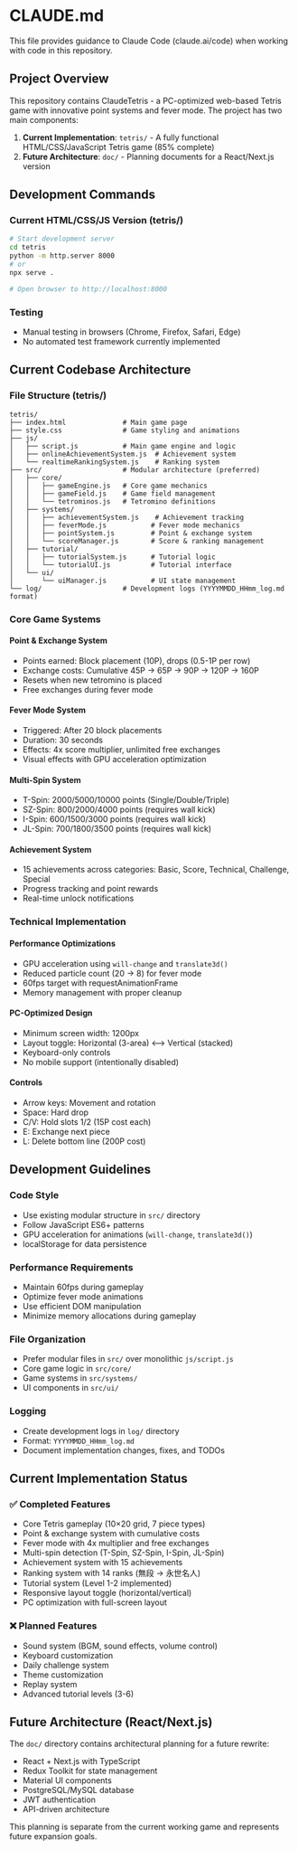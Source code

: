 # CLAUDE.md

This file provides guidance to Claude Code (claude.ai/code) when working with code in this repository.

## Project Overview

This repository contains ClaudeTetris - a PC-optimized web-based Tetris game with innovative point systems and fever mode. The project has two main components:

1. **Current Implementation**: `tetris/` - A fully functional HTML/CSS/JavaScript Tetris game (85% complete)
2. **Future Architecture**: `doc/` - Planning documents for a React/Next.js version

## Development Commands

### Current HTML/CSS/JS Version (tetris/)
```bash
# Start development server
cd tetris
python -m http.server 8000
# or
npx serve .

# Open browser to http://localhost:8000
```

### Testing
- Manual testing in browsers (Chrome, Firefox, Safari, Edge)
- No automated test framework currently implemented

## Current Codebase Architecture

### File Structure (tetris/)
```
tetris/
├── index.html              # Main game page
├── style.css               # Game styling and animations
├── js/
│   ├── script.js           # Main game engine and logic
│   ├── onlineAchievementSystem.js  # Achievement system
│   └── realtimeRankingSystem.js    # Ranking system
├── src/                    # Modular architecture (preferred)
│   ├── core/
│   │   ├── gameEngine.js   # Core game mechanics
│   │   ├── gameField.js    # Game field management
│   │   └── tetrominos.js   # Tetromino definitions
│   ├── systems/
│   │   ├── achievementSystem.js    # Achievement tracking
│   │   ├── feverMode.js           # Fever mode mechanics
│   │   ├── pointSystem.js         # Point & exchange system
│   │   └── scoreManager.js        # Score & ranking management
│   ├── tutorial/
│   │   ├── tutorialSystem.js      # Tutorial logic
│   │   └── tutorialUI.js          # Tutorial interface
│   └── ui/
│       └── uiManager.js           # UI state management
└── log/                    # Development logs (YYYYMMDD_HHmm_log.md format)
```

### Core Game Systems

#### Point & Exchange System
- Points earned: Block placement (10P), drops (0.5-1P per row)
- Exchange costs: Cumulative 45P → 65P → 90P → 120P → 160P
- Resets when new tetromino is placed
- Free exchanges during fever mode

#### Fever Mode System
- Triggered: After 20 block placements
- Duration: 30 seconds
- Effects: 4x score multiplier, unlimited free exchanges
- Visual effects with GPU acceleration optimization

#### Multi-Spin System
- T-Spin: 2000/5000/10000 points (Single/Double/Triple)
- SZ-Spin: 800/2000/4000 points (requires wall kick)
- I-Spin: 600/1500/3000 points (requires wall kick)
- JL-Spin: 700/1800/3500 points (requires wall kick)

#### Achievement System
- 15 achievements across categories: Basic, Score, Technical, Challenge, Special
- Progress tracking and point rewards
- Real-time unlock notifications

### Technical Implementation

#### Performance Optimizations
- GPU acceleration using `will-change` and `translate3d()`
- Reduced particle count (20 → 8) for fever mode
- 60fps target with requestAnimationFrame
- Memory management with proper cleanup

#### PC-Optimized Design
- Minimum screen width: 1200px
- Layout toggle: Horizontal (3-area) ⟷ Vertical (stacked)
- Keyboard-only controls
- No mobile support (intentionally disabled)

#### Controls
- Arrow keys: Movement and rotation
- Space: Hard drop
- C/V: Hold slots 1/2 (15P cost each)
- E: Exchange next piece
- L: Delete bottom line (200P cost)

## Development Guidelines

### Code Style
- Use existing modular structure in `src/` directory
- Follow JavaScript ES6+ patterns
- GPU acceleration for animations (`will-change`, `translate3d()`)
- localStorage for data persistence

### Performance Requirements
- Maintain 60fps during gameplay
- Optimize fever mode animations
- Use efficient DOM manipulation
- Minimize memory allocations during gameplay

### File Organization
- Prefer modular files in `src/` over monolithic `js/script.js`
- Core game logic in `src/core/`
- Game systems in `src/systems/`
- UI components in `src/ui/`

### Logging
- Create development logs in `log/` directory
- Format: `YYYYMMDD_HHmm_log.md`
- Document implementation changes, fixes, and TODOs

## Current Implementation Status

### ✅ Completed Features
- Core Tetris gameplay (10×20 grid, 7 piece types)
- Point & exchange system with cumulative costs
- Fever mode with 4x multiplier and free exchanges
- Multi-spin detection (T-Spin, SZ-Spin, I-Spin, JL-Spin)
- Achievement system with 15 achievements
- Ranking system with 14 ranks (無段 → 永世名人)
- Tutorial system (Level 1-2 implemented)
- Responsive layout toggle (horizontal/vertical)
- PC optimization with full-screen layout

### ❌ Planned Features
- Sound system (BGM, sound effects, volume control)
- Keyboard customization
- Daily challenge system
- Theme customization
- Replay system
- Advanced tutorial levels (3-6)

## Future Architecture (React/Next.js)

The `doc/` directory contains architectural planning for a future rewrite:
- React + Next.js with TypeScript
- Redux Toolkit for state management
- Material UI components
- PostgreSQL/MySQL database
- JWT authentication
- API-driven architecture

This planning is separate from the current working game and represents future expansion goals.